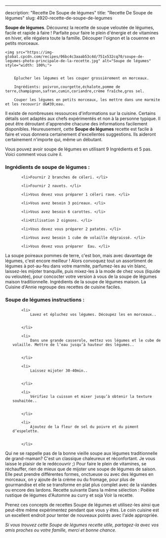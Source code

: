 ---
description: "Recette De Soupe de légumes"
title: "Recette De Soupe de légumes"
slug: 4920-recette-de-soupe-de-legumes

<p>
	<strong>Soupe de légumes</strong>. 
	Découvrez la recette de soupe veloutée de légumes, facile et rapide à faire ! Parfaite pour faire le plein d&#39;énergie et de vitamines en hiver, elle régalera toute la famille. Découper l&#39;oignon et la couenne en petits morceaux.
</p>
<p>
	
	<img src="https://img-global.cpcdn.com/recipes/06bc4c3aaab53c4d/751x532cq70/soupe-de-legumes-photo-principale-de-la-recette.jpg" alt="Soupe de légumes" style="width: 100%;">
	
	
		Eplucher les légumes et les couper grossièrement en morceaux.
	
		Ingrédients: poivron,courgette,échalote,pomme de terre,champignon,safran,cumin,coriandre,crème fraîche,gros sel.
	
		Couper les légumes en petits morceaux, les mettre dans une marmite et les recouvrir d&#39;eau.
	
</p>

Il existe de nombreuses ressources d'informations sur la cuisine. Certains détails sont adaptés aux chefs expérimentés et non à la personne typique. Il peut être déroutant d'apprendre chacune des informations facilement disponibles. Heureusement, cette <strong> Soupe de légumes </strong> recette est facile à faire et vous donnera certainement d'excellentes suggestions. Ils aideront certainement n'importe qui, même un débutant.

<!--inarticleads1-->

Vous pouvez avoir soupe de légumes en utilisant 9 Ingrédients et 5 pas. Voici comment vous cuire il.

<h3>Ingrédients de soupe de légumes :</h3>

<ol>
	
		<li>Fournir 2 branches de céleri. </li>
	
		<li>Fournir 2 navets. </li>
	
		<li>Vous devez vous préparer 1 céleri rave. </li>
	
		<li>Vous avez besoin 3 poireaux. </li>
	
		<li>Vous avez besoin 6 carottes. </li>
	
		<li>Utilisation 2 oignons. </li>
	
		<li>Vous devez vous préparer 2 patates. </li>
	
		<li>Vous avez besoin 1 cube de volaille dégraissé. </li>
	
		<li>Vous devez vous préparer  Eau. </li>
	
</ol>

La soupe poireaux pommes de terre, c&#39;est bon, mais avec davantage de légumes, c&#39;est encore meilleur ! Alors convoquez tout un assortiment de légumes à pot-au-feu dans votre marmite, parfumez-les au vin blanc, laissez-les mijoter tranquille, puis mixez-les à la mode de chez vous (liquide ou veloutée), pour concocter votre version à vous de la soupe de légumes maison traditionnelle. Ingrédients de la soupe de légumes maison. La Cuisine d&#39;Annie regroupe des recettes de cuisine faciles. 

<!--inarticleads2-->

<h3>Soupe de légumes instructions :</h3>

<ol>
	
		<li>
			Lavez et épluchez vos légumes. Découpez les en morceaux..
			
			
		</li>
	
		<li>
			Dans une grande casserole, mettez vos légumes et le cube de volaille. Mettre de l’eau jusqu’à hauteur des légumes..
			
			
		</li>
	
		<li>
			Laissez mijoter 30-40min..
			
			
		</li>
	
		<li>
			Vérifiez la cuisson et mixer jusqu’à obtenir la texture souhaitée..
			
			
		</li>
	
		<li>
			Ajoutez de la fleur de sel du poivre et du piment d’espelette.
			
			
		</li>
	
</ol>

Qui ne se rappelle pas de la bonne vieille soupe aux légumes traditionnelle de grand-maman? C&#39;est un classique chaleureux et réconfortant. Je vous laisse le plaisir de le redécouvrir ;) Pour faire le plein de vitamines, se réchauffer, rien de mieux que de mijoter une soupe de légumes de saison. Elle peut prendre différentes formes, onctueuse ou avec des légumes en morceaux, on y ajoute de la crème ou du fromage, pour plus de gourmandise et elle se transforme en plat plus complet avec de la viandes ou encore des lardons. Recette suivante Dans la même sélection : Poêlée rustique de légumes d&#39;Automne au curry et soja Voir la recette. 

<!--inarticleads1-->

<p>
Prenez ces concepts de recettes Soupe de légumes et utilisez-les ainsi que peut-être même expérimentez pendant que vous y êtes. Le coin cuisine est un excellent endroit pour tenter de nouveaux points avec l'aide appropriée.
</p>

<p>
<i>Si vous trouvez cette Soupe de légumes recette utile, partagez-la avec vos amis proches ou votre famille, merci et bonne chance.</i>
</p>
